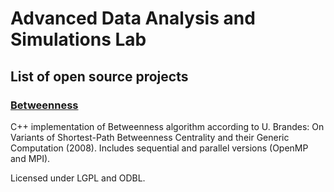 # Advanced Data Analysis and Simulations Lab

## List of open source projects

### [Betweenness](https://github.com/It4innovations/Betweenness)
C++ implementation of Betweenness algorithm according to U. Brandes: On Variants of Shortest-Path Betweenness Centrality and their Generic Computation (2008). Includes sequential and parallel versions (OpenMP and MPI).

Licensed under LGPL and ODBL. 

